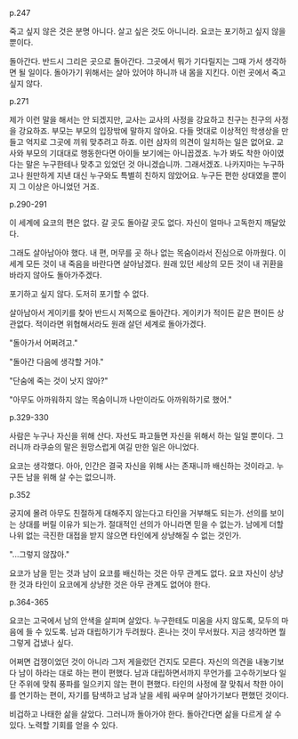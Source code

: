 p.247

죽고 싶지 않은 것은 분명 아니다. 살고 싶은 것도 아니니라. 요코는 포기하고 싶지 않을 뿐이다.

 

돌아간다. 반드시 그리은 곳으로 돌아간다. 그곳에서 뭐가 기다릴지는 그때 가서 생각하면 될 일이다. 돌아가기 위해서는 살아 있어야 하니까 내 몸을 지킨다. 이런 곳에서 죽고 싶지 않다. 

 

p.271

제가 이런 말을 해서는 안 되겠지만, 교사는 교사의 사정을 강요하고 친구는 친구의 사정을 강요하죠. 부모는 부모의 입장밖에 말하지 않아요. 다들 멋대로 이상적인 학생상을 만들고 억지로 그곳에 끼워 맞추려고 하죠. 이런 삼자의 의견이 일치하는 일은 없어요. 교사와 부모의 기대대로 행동한다면 아이들 보기에는 아니꼽겠죠. 누가 봐도 착한 아이였다는 말은 누구한테나 맞추고 있었던 것 아니겠습니까. 그래서겠죠. 나카지마는 누구하고나 원만하게 지낸 대신 누구와도 특별히 친하지 않았어요. 누구든 편한 상대였을 뿐이지 그 이상은 아니었던 거죠.

 

p.290-291

이 세계에 요코의 편은 없다. 갈 곳도 돌아갈 곳도 없다. 자신이 얼마나 고독한지 깨달았다.

 

그래도 살아남아야 했다. 내 편, 머무를 곳 하나 없는 목숨이라서 진심으로 아까웠다. 이 세계 모든 것이 내 죽음을 바란다면 살아남겠다. 원래 있던 세상의 모든 것이 내 귀환을 바라지 않아도 돌아가주겠다. 

 

포기하고 싶지 않다. 도저히 포기할 수 없다.

 

살아남아서 게이키를 찾아 반드시 저쪽으로 돌아간다. 게이키가 적이든 같은 편이든 상관없다. 적이라면 위협해서라도 원래 살던 세계로 돌아가겠다.

 

"돌아가서 어쩌려고."

 

"돌아간 다음에 생각할 거야."

 

"단숨에 죽는 것이 낫지 않아?"

 

"아무도 아까워하지 않는 목숨이니까 나만이라도 아까워하기로 했어."

 

p.329-330

사람은 누구나 자신을 위해 산다. 자선도 파고들면 자신을 위해서 하는 일일 뿐이다. 그러니까 라쿠슌의 말은 원망스럽게 여길 만한 일은 아니었다. 

 

요코는 생각했다. 아아, 인간은 결국 자신을 위해 사는 존재니까 배신하는 것이라고. 누구든 남을 위해 살 수는 없으니까.

 

p.352

궁지에 몰려 아무도 친절하게 대해주지 않는다고 타인을 거부해도 되는가. 선의를 보이는 상대를 버릴 이유가 되는가. 절대적인 선의가 아니라면 믿을 수 없는가. 남에게 더할 나위 없는 극진한 대접을 받지 않으면 타인에게 상냥해질 수 없는 것인가.

 

"...그렇지 않잖아."

 

요코가 남을 믿는 것과 남이 요코를 배신하는 것은 아무 관계도 없다. 요코 자신이 상냥한 것과 타인이 요코에게 상냥한 것은 아무 관계도 없어야 한다. 

 

p.364-365

요코는 고국에서 남의 안색을 살피며 살았다. 누구한테도 미움을 사지 않도록, 모두의 마음에 들 수 있도록. 남과 대립하기가 두려웠다. 혼나는 것이 무서웠다. 지금 생각하면 뭘 그렇게 겁냈나 싶다.

 

어쩌면 겁쟁이었던 것이 아니라 그저 게을렀던 건지도 모른다. 자신의 의견을 내놓기보다 남이 하라는 대로 하는 편이 편했다. 남과 대립하면서까지 무언가를 고수하기보다 일단 주위에 맞춰 풍파를 일으키지 않는 편이 편했다. 타인의 사정에 잘 맞춰서 착한 아이를 연기하는 편이, 자기를 탐색하고 남과 날을 세워 싸우며 살아가기보다 편했던 것이다.

 

비겁하고 나태한 삶을 살았다. 그러니까 돌아가야 한다. 돌아간다면 삶을 다르게 살 수 있다. 노력할 기회를 얻을 수 있다.

 